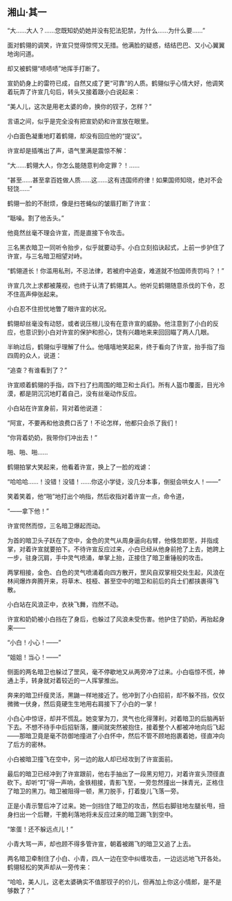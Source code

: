 ## 湘山·其一

“大……大人？……您既知奶奶她并没有犯法犯禁，为什么……为什么要……”

面对鹤翎的调笑，许宣只觉得惊愕又无措。他满脸的疑惑，结结巴巴、又小心翼翼地询问道。

却又被鹤翎“啧啧啧”地挥手打断了。

宣奶奶身上的雷符已成，自然又成了更“可靠”的人质。鹤翎似乎心情大好，他调笑着玩弄了许宣几句后，转头又接着跟小白说起来：

“美人儿，这次是用老太婆的命，换你的钗子，怎样？”

言语之间，似乎是完全没有把宣奶奶和许宣放在眼里。

小白面色凝重地盯着鹤翎，却没有回应他的“提议”。

许宣却是插嘴出了声，语气里满是震惊不解：

“大……鹤翎大人，你怎么能随意判命定罪？！……

“甚至……甚至拿百姓做人质……这……这有违国师府律！如果国师知晓，绝对不会轻饶……”

鹤翎一脸的不耐烦，像是扫苍蝇似的皱眉打断了许宣：

“聒噪。割了他舌头。”

他竟然丝毫不理会许宣，而是直接下令攻击。

三名黑衣暗卫一同听令抬步，似乎就要动手。小白立刻掐诀起式，上前一步护住了许宣，与三名暗卫相望对峙。

“鹤翎道长！你滥用私刑，不忌法律，若被府中追查，难道就不怕国师责罚吗？！”

许宣几次上求都被蔑视，也终于认清了鹤翎其人。他听见鹤翎随意杀伐的下令，忍不住高声伸张起来。

小白忍不住担忧地瞥了眼许宣的状况。

鹤翎却丝毫没有动怒，或者说压根儿没有在意许宣的威胁。他注意到了小白的反应，也意识到小白对许宣的保护和担心，饶有兴趣地来来回回瞄了两人几眼。

半晌过后，鹤翎似乎理解了什么。他嘻嘻地笑起来，终于看向了许宣，抬手指了指四周的众人，说道：

“追查？有谁看到了？”

许宣顺着鹤翎的手指，四下扫了扫周围的暗卫和士兵们。所有人盔巾覆面，目光冷漠，都是阴沉沉地盯着自己，没有丝毫动作反应。

小白站在许宣身前，背对着他说道：

“阿宣，不要再和他浪费口舌了！不论怎样，他都只会杀了我们！

“你背着奶奶，我带你们冲出去！”

啪、啪、啪……

鹤翎拍掌大笑起来，他看着许宣，换上了一脸的戏谑：

“哈哈哈……！没错！没错！……你这小学徒，没几分本事，倒挺会哄女人！——”

笑着笑着，他“啪”地打出个响指，然后收指对着许宣一点，命令道，

“——拿下他！”

许宣愕然而惊，三名暗卫爆起而动。

为首的暗卫头子跃在了空中，金色的灵气从周身逼向右臂，他倏忽即至，并指成掌，对着许宣就要拍下。不待许宣反应过来，小白已经从他身前抢了上去，她跨上一步，驻身沉肩，手中灵气喷涌，单掌上抬，正接住了暗卫重锤般的攻击。

两掌相接，金色、白色的灵气喷涌着向四方散开，罡风自双掌相交处生起，风浪在林间爆炸奔腾开来，将草木、枝桠、甚至空中的暗卫和前后的兵士们都挟裹得飞散。

小白站在风浪正中，衣袂飞舞，岿然不动。

许宣和奶奶被小白挡在了身后，也躲过了风浪未受伤害。他护住了奶奶，再抬起身来——

“小白！小心！——”

“姐姐！当心！——”

侧面的两名暗卫也躲过了罡风，毫不停歇地又从两旁冲了过来。小白临惊不慌，神通上手，转身就对着较近的一人挥掌推出。

奔来的暗卫纤瘦灵活，黑鼬一样地接近了。他冲到了小白招前，却不躲不挡，仅仅微微一伏身，然后竟硬生生地用右肩接下了小白的一掌！

小白心中惊讶，却并不慌乱。她变掌为刀，灵气也化得薄利，对着暗卫的后脑再斩下去。不想不待手中后招斩落，腰间就突然被抱住，接着整个人都被冲地向后飞起——那暗卫竟是毫不防御地撞进了小白怀中，然后不管不顾地抱裹着她，径直冲向了后方的密林。

小白被暗卫撞飞在空中，另一边的敌人却已经攻到了许宣面前。

最后的暗卫已经冲到了许宣跟前，他右手抽出了一段黑刃短刀，对着许宣头顶径直砍下。却听“叮”得一声响，金铁相接，青影飞至，一旁忽然撞出一抹青光，正格住了暗卫的黑刀。暗卫被阻得一顿，黑刀脱手，打着旋儿飞落一旁。

正是小青示警后冲了过来。她一剑挡住了暗卫的攻击，然后右脚驻地左腿长甩，扭身扫出一个后鞭，干脆利落地将未反应过来的暗卫踢飞到空中。

“笨蛋！还不躲远点儿！”

小青大骂一声，却也顾不得多管许宣，朝着被踢飞的暗卫又追了上去。

两名暗卫牵制住了小白、小青，四人一边在空中纠缠攻击，一边远远地飞开各处。鹤翎轻松的笑声却从一旁传来：

“哈哈，美人儿，这老太婆确实不值那钗子的价儿，但再加上你这小情郎，是不是够数了？”
